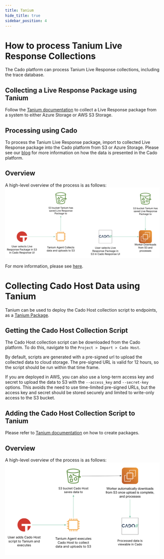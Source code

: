 ```yaml
---
title: Tanium
hide_title: true
sidebar_position: 4
---
```



# How to process Tanium Live Response Collections
The Cado platform can process Tanium Live Response collections, including the trace database.

## Collecting a Live Response Package using Tanium
Follow the [Tanium documentation](https://help.tanium.com/bundle/ug_threat_response_cloud/page/threat_response/collect_data.html) to collect a Live Response package from a system to either Azure Storage or AWS S3 Storage.

## Processing using Cado
To process the Tanium Live Response package, import to collected Live Response package into the Cado platform from S3 or Azure Storage.
Please see our [blog](https://www.cadosecurity.com/blog/investigating-tanium-live-response-collections-in-the-cado-platform) for more information on how the data is presented in the Cado platform.

## Overview
A high-level overview of the process is as follows:
![Tanium Cado](/img/tanium-cado.png)

For more information, please see [here](https://www.cadosecurity.com/blog/investigating-tanium-live-response-collections-in-the-cado-platform).

# Collecting Cado Host Data using Tanium
Tanium can be used to deploy the Cado Host collection script to endpoints, as a [Tanium Package](https://help.tanium.com/bundle/ug_console_cloud/page/platform_user/authoring_packages.html).

## Getting the Cado Host Collection Script
The Cado Host collection script can be downloaded from the Cado platform.  To do this, navigate to the `Project > Import > Cado Host`.

By default, scripts are generated with a pre-signed url to upload the collected data to cloud storage. The pre-signed URL is valid for 12 hours, so the script should be run within that time frame.

If you are deployed in AWS, you can also use a long-term access key and secret to upload the data to S3 with the `--access_key` and `--secret-key` options. This avoids the need to use time-limited pre-signed URLs, but the access key and secret should be stored securely and limited to write-only access to the S3 bucket.

## Adding the Cado Host Collection Script to Tanium
Please refer to [Tanium documentation](https://help.tanium.com/bundle/ug_console_cloud/page/platform_user/authoring_packages.html) on how to create packages.

## Overview
A high-level overview of the process is as follows:
![Tanium Cado Host](/img/tanium-cado-host.png)